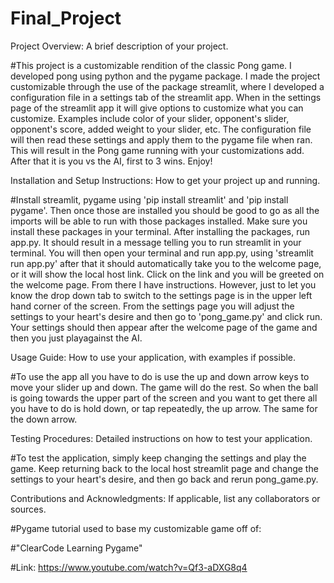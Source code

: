# Final_Project

Project Overview: A brief description of your project.

#This project is a customizable rendition of the classic Pong game. I developed pong using python and the pygame package. 
I made the project customizable through the use of the package streamlit, where I developed a configuration file in a settings tab of the streamlit app.
When in the settings page of the streamlit app it will give options to customize what you can customize. Examples include color of your slider, opponent's slider, 
opponent's score, added weight to your slider, etc. The configuration file will then read these settings and apply them to the pygame file when ran. This will result  in the Pong game running with your customizations add. After that it is you vs the AI, first to 3 wins. Enjoy!

Installation and Setup Instructions: How to get your project up and running.

 #Install streamlit, pygame using 'pip install streamlit' and 'pip install pygame'. Then once those are installed you should be good to go as all the imports will be 
 able to run with those packages installed. Make sure you install these packages in your terminal. After installing the packages, run app.py. It should result in a 
 message telling you to run streamlit in your terminal. You will then open your terminal and run app.py, using 'streamlit run app.py' after that it should 
 automatically take you to the welcome page, or it will show the local host link. Click on the link and you will be greeted on the welcome page. From there I have 
 instructions. However, just to let you know the drop down tab to switch to the settings page is in the upper left hand corner of the screen. From the settings page 
 you will adjust the settings to your heart's desire and then go to 'pong_game.py' and click run. Your settings should then appear after the welcome page of the game 
 and then you just playagainst the AI. 
 
Usage Guide: How to use your application, with examples if possible.


 #To use the app all you have to do is use the up and down arrow keys to move your slider up and down. The game will do the rest. So when the ball is going towards
 the upper part of the screen and you want to get there all you have to do is hold down, or tap repeatedly, the up arrow. The same for the down arrow. 

 
Testing Procedures: Detailed instructions on how to test your application.


 #To test the application, simply keep changing the settings and play the game. Keep returning back to the local host streamlit page and change the settings 
 to your heart's desire, and then go back and rerun pong_game.py.
 
Contributions and Acknowledgments: If applicable, list any collaborators or sources.


#Pygame tutorial used to base my customizable game off of: 

#"ClearCode Learning Pygame"

#Link: https://www.youtube.com/watch?v=Qf3-aDXG8q4
